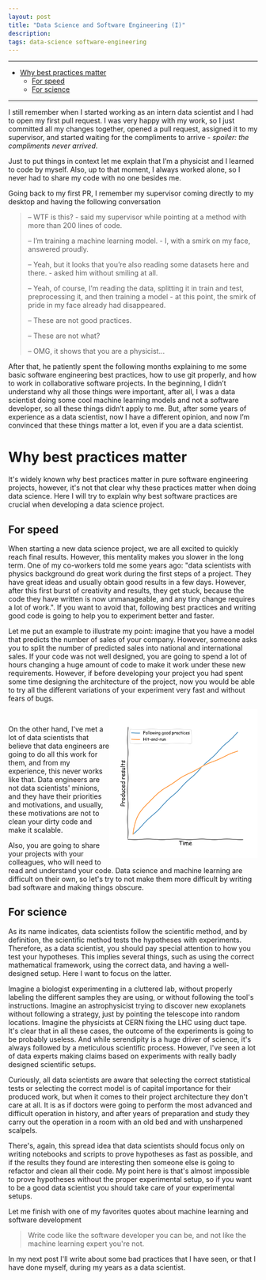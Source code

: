 ```yaml
---
layout: post
title: "Data Science and Software Engineering (I)"
description:
tags: data-science software-engineering
---
```


---

- [Why best practices matter](#why-best-practices-matter)
    - [For speed](#for-speed)
    - [For science](#for-science)

---

I still remember when I started working as an intern data scientist and I had to open my first pull request. I was very happy with my work, so I just committed all my changes together, opened a pull request, assigned it to my supervisor, and started waiting for the compliments to arrive - *spoiler: the compliments never arrived*.

Just to put things in context let me explain that I’m a physicist and I learned to code by myself. Also, up to that moment, I always worked alone, so I never had to share my code with no one besides me.

Going back to my first PR, I remember my supervisor coming directly to my desktop and having the following conversation

> – WTF is this? - said my supervisor while pointing at a method with more than 200 lines of code.
>
>– I’m training a machine learning model. - I, with a smirk on my face, answered proudly.
>
>– Yeah, but it looks that you’re also reading some datasets here and there. - asked him without smiling at all.
>
>– Yeah, of course, I’m reading the data, splitting it in train and test, preprocessing it, and then training a model - at this point, the smirk of pride in my face already had disappeared.
>
>– These are not good practices.
>
>– These are not what?
>
>– OMG, it shows that you are a physicist…



After that, he patiently spent the following months explaining to me some basic software engineering best practices, how to use git properly, and how to work in collaborative software projects. In the beginning, I didn’t understand why all those things were important, after all, I was a data scientist doing some cool machine learning models and not a software developer, so all these things didn’t apply to me. But, after some years of experience as a data scientist, now I have a different opinion, and now I’m convinced that these things matter a lot, even if you are a data scientist.

# Why best practices matter

It's widely known why best practices matter in pure software engineering projects, however, it's not that clear why these practices matter when doing data science. Here I will try to explain why best software practices are crucial when developing a data science project.

## For speed

When starting a new data science project, we are all excited to quickly reach final results. However, this mentality makes you slower in the long term. One of my co-workers told me some years ago: "data scientists with physics background do great work during the first steps of a project. They have great ideas and usually obtain good results in a few days. However, after this first burst of creativity and results, they get stuck, because the code they have written is now unmanageable, and any tiny change requires a lot of work.". If you want to avoid that, following best practices and writing good code is going to help you to experiment better and faster. 

Let me put an example to illustrate my point: imagine that you have a model that predicts the number of sales of your company. However, someone asks you to split the number of predicted sales into national and international sales. If your code was not well designed, you are going to spend a lot of hours changing a huge amount of code to make it work under these new requirements. However, if before developing your project you had spent some time designing the architecture of the project, now you would be able to try all the different variations of your experiment very fast and without fears of bugs.


<div style="float: right;">
    <img src="/docs/software-and-data/good-vs-bad.svg" width=300px class="center">
</div>
<br/>

On the other hand, I've met a lot of data scientists that believe that data engineers are going to do all this work for them, and from my experience, this never works like that. Data engineers are not data scientists' minions, and they have their priorities and motivations, and usually, these motivations are not to clean your dirty code and make it scalable.

Also, you are going to share your projects with your colleagues, who will need to read and understand your code. Data science and machine learning are difficult on their own, so let's try to not make them more difficult by writing bad software and making things obscure.

## For science

As its name indicates, data scientists follow the scientific method, and by definition, the scientific method tests the hypotheses with experiments. Therefore, as a data scientist, you should pay special attention to how you test your hypotheses. This implies several things, such as using the correct mathematical framework, using the correct data, and having a well-designed setup. Here I want to focus on the latter.

Imagine a biologist experimenting in a cluttered lab, without properly labeling the different samples they are using, or without following the tool's instructions. Imagine an astrophysicist trying to discover new exoplanets without following a strategy, just by pointing the telescope into random locations. Imagine the physicists at CERN fixing the LHC using duct tape. It's clear that in all these cases, the outcome of the experiments is going to be probably useless. And while serendipity is a huge driver of science, it's always followed by a meticulous scientific process. However, I've seen a lot of data experts making claims based on experiments with really badly designed scientific setups.

Curiously, all data scientists are aware that selecting the correct statistical tests or selecting the correct model is of capital importance for their produced work, but when it comes to their project architecture they don't care at all. It is as if doctors were going to perform the most advanced and difficult operation in history, and after years of preparation and study they carry out the operation in a room with an old bed and with unsharpened scalpels.

There's, again, this spread idea that data scientists should focus only on writing notebooks and scripts to prove hypotheses as fast as possible, and if the results they found are interesting then someone else is going to refactor and clean all their code. My point here is that's almost impossible to prove hypotheses without the proper experimental setup, so if you want to be a good data scientist you should take care of your experimental setups. 

Let me finish with one of my favorites quotes about machine learning and software development

>Write code like the software developer you can be, and not like the machine learning expert you're not.

In my next post I'll write about some bad practices that I have seen, or that I have done myself, during my years as a data scientist.
